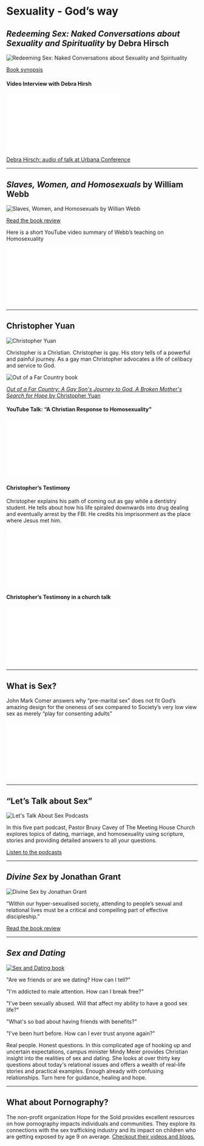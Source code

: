 # Sexuality - God’s way

## _Redeeming Sex: Naked Conversations about Sexuality and Spirituality_ by Debra Hirsch

![Redeeming Sex: Naked Conversations about Sexuality and Spirituality](http://www.seedbed.com/wp-content/uploads/redeeming-sex.jpg)

[Book synopsis](http://www.seedbed.com/redeeming-sex-deb-hirsch/)

#### Video Interview with Debra Hirsh
<div class="container">
<iframe src="//www.youtube.com/embed/Jb96CCg5e50" frameborder="0" allowfullscreen class="video"></iframe>
</div>

[Debra Hirsch: audio of talk at Urbana Conference]( https://urbana.org/seminar/redeeming-sex-missional-perspective-theology-sexuality-gender-identity)

---

## _Slaves, Women, and Homosexuals_ by William Webb

![Slaves, Women, and Homosexuals by Willian Webb](https://www.ivpress.com/Media/Default/Products/1561.jpg)

[Read the book review](https://images-na.ssl-images-amazon.com/images/I/41XOCHL5z8L.jpg)

Here is a short YouTube video summary of Webb’s teaching on Homosexuality
<div class="container">
<iframe src="//www.youtube.com/embed/Uddcn_oC9jA?start=1914&end=2930" 
frameborder="0" allowfullscreen class="video"></iframe>
</div>

---

## Christopher Yuan

![Christopher Yuan](http://michaelincontext.com/wp-content/uploads/christopher-yuan-live-event-participant.jpg)

Christopher is a Christian. Christopher is gay.
His story tells of a powerful and painful journey. As a gay man Christopher advocates a life of celibacy and service to God.

![Out of a Far Country book](https://images-na.ssl-images-amazon.com/images/I/51nxTNMDSKL.jpg)

[_Out of a Far Country: A Gay Son's Journey to God. A Broken Mother's Search for Hope_ by Christopher Yuan](https://www.amazon.ca/Out-Far-Country-Journey-Mothers/dp/0307729354)

#### YouTube Talk: “A Christian Response to Homosexuality"
<div class="container">
<iframe src="//www.youtube.com/embed/avqCaLR0nLQ" frameborder="0" allowfullscreen class="video"></iframe>
</div>

#### Christopher’s Testimony
Christopher explains his path of coming out as gay while a dentistry student. He tells about how his life spiraled downwards into drug dealing and eventually arrest by the FBI. He credits his imprisonment as the place where Jesus met him.
<div class="container">
<iframe src="//www.youtube.com/embed/cwmUNqrirO4" frameborder="0" allowfullscreen class="video"></iframe>
</div>

#### Christopher’s Testimony in a church talk
<div class="container">
<iframe src="//www.youtube.com/embed/Y_KspXItcsw?start=407" frameborder="0" allowfullscreen class="video"></iframe>
</div>

--- 

## What is Sex?
John Mark Comer answers why “pre-marital sex” does not fit God’s amazing design for the oneness of sex compared to Society’s very low view sex as merely “play for consenting adults”
<div class="container">
<iframe src="//www.youtube.com/embed/bF_5wbmrEsc" 
frameborder="0" allowfullscreen class="video"></iframe>
</div>

---

## “Let’s Talk about Sex”
![Let's Talk About Sex Podcasts](http://www.themeetinghouse.com/photo/380x213/Lets_Talk_Sex.jpg)

In this five part podcast, Pastor Bruxy Cavey of The Meeting House Church explores topics of dating, marriage, and homosexuality using scripture, stories and providing detailed answers to all your questions.

[Listen to the podcasts](http://www.themeetinghouse.com/pageid/1738/)

---

## _Divine Sex_ by Jonathan Grant
![Divine Sex by Jonathan Grant](http://www.jubilee-centre.org/wp-content/uploads/2016/05/Divine-Sex-book-cover-e1462281236521.jpg)

“Within our hyper-sexualised society, attending to people’s sexual and relational lives must be a critical and compelling part of effective discipleship.”

[Read the book review](http://www.jubilee-centre.org/book-review-divine-sex-by-jonathan-grant/)

---

## _Sex and Dating_ 
[![Sex and Dating book](https://www.ivpress.com/Media/Default/Products/3605.jpg)](https://www.ivpress.com/sex-and-dating)

"Are we friends or are we dating? How can I tell?"

"I'm addicted to male attention. How can I break free?"

"I've been sexually abused. Will that affect my ability to have a good sex life?"

"What's so bad about having friends with benefits?"

"I've been hurt before. How can I ever trust anyone again?"

Real people. Honest questions. In this complicated age of hooking up and uncertain expectations, campus minister Mindy Meier provides Christian insight into the realities of sex and dating. She looks at over thirty key questions about today's relational issues and offers a wealth of real-life stories and practical examples. Enough already with confusing relationships. Turn here for guidance, healing and hope.

---

## What about Pornography?
The non-profit organization Hope for the Sold provides excellent resources on how pornography impacts individuals and communities. They explore its connections with the sex trafficking industry and its impact on children who are getting exposed by age 9 on average. [Checkout their videos and blogs.](http://hopeforthesold.com/lets-talk-about-pornography/)
